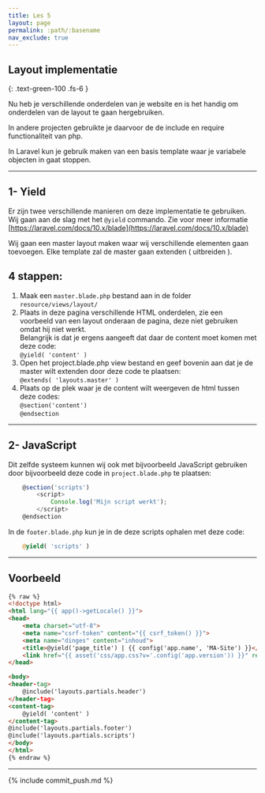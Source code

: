 ```yaml
---
title: Les 5
layout: page 
permalink: :path/:basename 
nav_exclude: true
---
```


## Layout implementatie
{: .text-green-100 .fs-6 }

Nu heb je verschillende onderdelen van je website en is het handig om onderdelen van de layout te gaan hergebruiken.

In andere projecten gebruikte je daarvoor de de include en require functionaliteit van php.

In Laravel kun je gebruik maken van een basis template waar je variabele objecten in gaat stoppen. 

---
## 1- Yield
Er zijn twee verschillende manieren om deze implementatie te gebruiken. Wij gaan aan de slag met het `@yield` commando.
Zie voor meer informatie [https://laravel.com/docs/10.x/blade](https://laravel.com/docs/10.x/blade)

Wij gaan een master layout maken waar wij verschillende elementen gaan toevoegen. Elke template zal de master gaan extenden ( uitbreiden ).

## 4 stappen:
1. Maak een `master.blade.php` bestand aan in de folder `resource/views/layout/`
2. Plaats in deze pagina verschillende HTML onderdelen, zie een voorbeeld van een layout onderaan de pagina, deze niet gebruiken omdat hij niet werkt.    
    Belangrijk is dat je ergens aangeeft dat daar de content moet komen met deze code:    
    `@yield( 'content' )`
3. Open het project.blade.php view bestand en geef bovenin aan dat je de master wilt extenden door deze code te plaatsen:    
   `@extends( 'layouts.master' )`
4. Plaats op de plek waar je de content wilt weergeven de html tussen deze codes:  
`@section('content')`  
`@endsection`

---
## 2- JavaScript
Dit zelfde systeem  kunnen wij ook met bijvoorbeeld JavaScript gebruiken door bijvoorbeeld deze code in `project.blade.php` te plaatsen:  
```javascript
    @section('scripts')
        <script>
            Console.log('Mijn script werkt');
        </script>
    @endsection
```

In de `footer.blade.php` kun je in de deze scripts ophalen met deze code:  
```php
    @yield( 'scripts' )
```

---
## Voorbeeld

```html
{% raw %}
<!doctype html>
<html lang="{{ app()->getLocale() }}">
<head>
    <meta charset="utf-8">
    <meta name="csrf-token" content="{{ csrf_token() }}">
    <meta name="dinges" content="inhoud">
    <title>@yield('page_title') | {{ config('app.name', 'MA-Site') }}</title>
    <link href="{{ asset('css/app.css?v='.config('app.version')) }}" rel="stylesheet">
</head>

<body>
<header-tag>
    @include('layouts.partials.header')
</header-tag>
<content-tag>
    @yield( 'content' )
</content-tag>
@include('layouts.partials.footer')
@include('layouts.partials.scripts')
</body>
</html>
{% endraw %}
```

---

{% include commit_push.md %}


